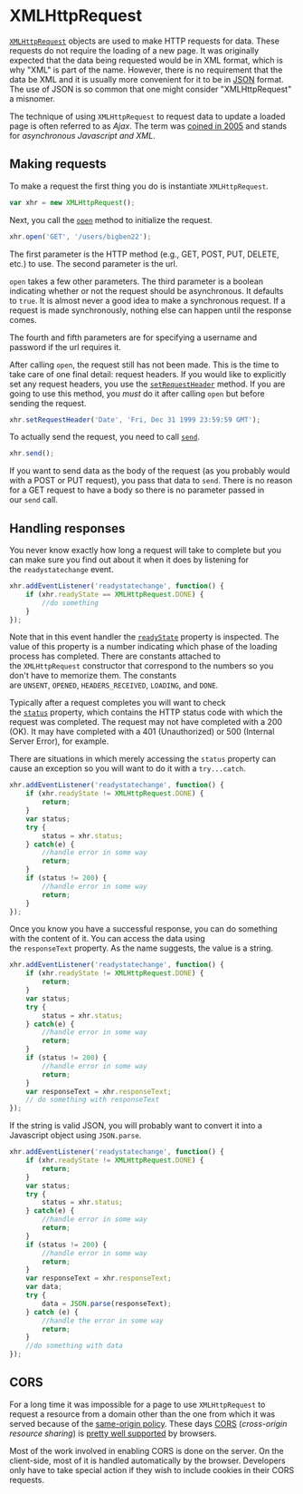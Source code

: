 # XMLHttpRequest

[`XMLHttpRequest`](https://developer.mozilla.org/en-US/docs/Web/API/XMLHttpRequest) objects are used to make HTTP requests for data. These requests do not require the loading of a new page. It was originally expected that the data being requested would be in XML format, which is why "XML" is part of the name. However, there is no requirement that the data be XML and it is usually more convenient for it to be in [JSON](http://json.org/) format. The use of JSON is so common that one might consider "XMLHttpRequest" a misnomer.

The technique of using `XMLHttpRequest` to request data to update a loaded page is often referred to as _Ajax_. The term was [coined in 2005](https://web.archive.org/web/20080702075113/http://www.adaptivepath.com/ideas/essays/archives/000385.php) and stands for _asynchronous Javascript and XML_.

## Making requests

To make a request the first thing you do is instantiate `XMLHttpRequest`.

```js
var xhr = new XMLHttpRequest();
```

Next, you call the [`open`](https://developer.mozilla.org/en-US/docs/Web/API/XMLHttpRequest/open) method to initialize the request.

```js
xhr.open('GET', '/users/bigben22');
```

The first parameter is the HTTP method (e.g., GET, POST, PUT, DELETE, etc.) to use. The second parameter is the url.

`open` takes a few other parameters. The third parameter is a boolean indicating whether or not the request should be asynchronous. It defaults to `true`. It is almost never a good idea to make a synchronous request. If a request is made synchronously, nothing else can happen until the response comes.

The fourth and fifth parameters are for specifying a username and password if the url requires it.

After calling `open`, the request still has not been made. This is the time to take care of one final detail: request headers. If you would like to explicitly set any request headers, you use the [`setRequestHeader`](https://developer.mozilla.org/en-US/docs/Web/API/XMLHttpRequest/setRequestHeader) method. If you are going to use this method, you _must_ do it after calling `open` but before sending the request.

```js
xhr.setRequestHeader('Date', 'Fri, Dec 31 1999 23:59:59 GMT');
```

To actually send the request, you need to call [`send`](https://developer.mozilla.org/en-US/docs/Web/API/XMLHttpRequest/send).

```js
xhr.send();
```

If you want to send data as the body of the request (as you probably would with a POST or PUT request), you pass that data to `send`. There is no reason for a GET request to have a body so there is no parameter passed in our `send` call.

## Handling responses

You never know exactly how long a request will take to complete but you can make sure you find out about it when it does by listening for the `readystatechange` event.

```js
xhr.addEventListener('readystatechange', function() {
    if (xhr.readyState == XMLHttpRequest.DONE) {
        //do something
    }
});
```

Note that in this event handler the [`readyState`](https://developer.mozilla.org/en-US/docs/Web/API/XMLHttpRequest/readyState) property is inspected. The value of this property is a number indicating which phase of the loading process has completed. There are constants attached to the `XMLHttpRequest` constructor that correspond to the numbers so you don't have to memorize them. The constants are `UNSENT`, `OPENED`, `HEADERS_RECEIVED`, `LOADING`, and `DONE`.

Typically after a request completes you will want to check the [`status`](https://developer.mozilla.org/en-US/docs/Web/API/XMLHttpRequest/status) property, which contains the HTTP status code with which the request was completed. The request may not have completed with a 200 (OK). It may have completed with a 401 (Unauthorized) or 500 (Internal Server Error), for example.

There are situations in which merely accessing the `status` property can cause an exception so you will want to do it with a `try...catch`.

```js
xhr.addEventListener('readystatechange', function() {
    if (xhr.readyState != XMLHttpRequest.DONE) {
        return;
    }
    var status;
    try {
        status = xhr.status;
    } catch(e) {
        //handle error in some way
        return;
    }
    if (status != 200) {
        //handle error in some way
        return;
    }
});
```

Once you know you have a successful response, you can do something with the content of it. You can access the data using the `responseText` property. As the name suggests, the value is a string.

```js
xhr.addEventListener('readystatechange', function() {
    if (xhr.readyState != XMLHttpRequest.DONE) {
        return;
    }
    var status;
    try {
        status = xhr.status;
    } catch(e) {
        //handle error in some way
        return;
    }
    if (status != 200) {
        //handle error in some way
        return;
    }
    var responseText = xhr.responseText;
    // do something with responseText
});
```

If the string is valid JSON, you will probably want to convert it into a Javascript object using `JSON.parse`.

```js
xhr.addEventListener('readystatechange', function() {
    if (xhr.readyState != XMLHttpRequest.DONE) {
        return;
    }
    var status;
    try {
        status = xhr.status;
    } catch(e) {
        //handle error in some way
        return;
    }
    if (status != 200) {
        //handle error in some way
        return;
    }
    var responseText = xhr.responseText;
    var data;
    try {
        data = JSON.parse(responseText);
    } catch (e) {
        //handle the error in some way
        return;
    }
    //do something with data
});
```

## CORS

For a long time it was impossible for a page to use `XMLHttpRequest` to request a resource from a domain other than the one from which it was served because of the [same-origin policy](https://en.wikipedia.org/wiki/Same-origin_policy). These days [CORS](https://www.nczonline.net/blog/2010/05/25/cross-domain-ajax-with-cross-origin-resource-sharing/) (_cross-origin resource sharing_) is [pretty well supported](https://www.nczonline.net/blog/2010/05/25/cross-domain-ajax-with-cross-origin-resource-sharing/) by browsers.

Most of the work involved in enabling CORS is done on the server. On the client-side, most of it is handled automatically by the browser. Developers only have to take special action if they wish to include cookies in their CORS requests.